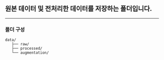 ## 원본 데이터 및 전처리한 데이터를 저장하는 폴더입니다.
---
### 폴더 구성
```
data/
   ├── raw/
   ├── processed/
   └── augmentation/
```
